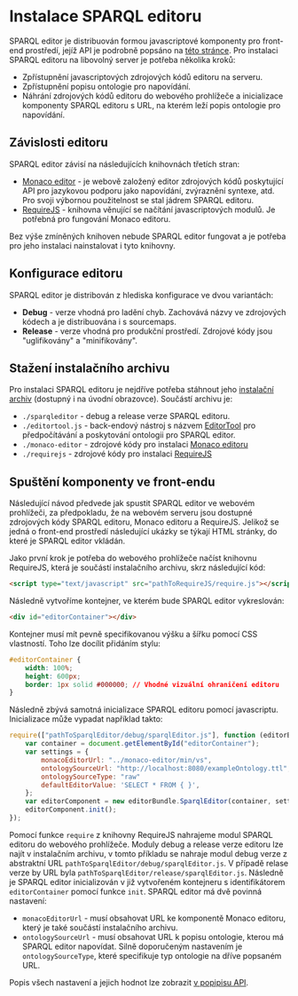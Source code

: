 # Instalace SPARQL editoru
SPARQL editor je distribuován formou javascriptové komponenty pro front-end prostředí, jejíž API je podrobně popsáno na [této stránce](./api.md). Pro instalaci SPARQL editoru na libovolný server je potřeba několika kroků:
* Zpřístupnění javascriptových zdrojových kódů editoru na serveru.
* Zpřístupnění popisu ontologie pro napovídání.
* Náhrání zdrojových kódů editoru do webového prohlížeče a inicializace komponenty SPARQL editoru s URL, na kterém leží popis ontologie pro napovídání.

## Závislosti editoru
SPARQL editor závisí na následujících knihovnách třetích stran:

*  [Monaco editor](https://microsoft.github.io/monaco-editor) - je webově založený editor zdrojových kódů poskytující API pro jazykovou podporu jako napovídání, zvýraznění syntexe, atd. Pro svoji výbornou použitelnost se stal jádrem SPARQL editoru. 
* [RequireJS](http://requirejs.org) - knihovna věnující se načítání javascriptových modulů. Je potřebná pro fungování Monaco editoru.  

Bez výše zmíněných knihoven nebude SPARQL editor fungovat a je potřeba pro jeho instalaci nainstalovat i tyto knihovny.

## Konfigurace editoru
SPARQL editor je distribován z hlediska konfigurace ve dvou variantách:

* **Debug** - verze vhodná pro ladění chyb. Zachovává názvy ve zdrojových kódech a je distribuována i s sourcemaps. 
* **Release** - verze vhodná pro produkční prostředí. Zdrojové kódy jsou "uglifikovány" a "minifikovány". 

## Stažení instalačního archivu
Pro instalaci SPARQL editoru je nejdříve potřeba stáhnout jeho [instalační archiv](sparql-editor.zip) (dostupný i na úvodní obrazovce). Součástí archivu je:
* `./sparqleditor` - debug a release verze SPARQL editoru. 
* `./editortool.js` - back-endový nástroj s názvem [EditorTool](./editortool.md) pro předpočítávání a poskytování ontologii pro SPARQL editor.
* `./monaco-editor` - zdrojové kódy pro instalaci [Monaco editoru](https://microsoft.github.io/monaco-editor)
* `./requirejs` - zdrojové kódy pro instalaci [RequireJS](http://requirejs.org/)

## Spuštění komponenty ve front-endu
Následující návod předvede jak spustit SPARQL editor ve webovém prohlížeči, za předpokladu, že na webovém serveru jsou dostupné zdrojových kódy SPARQL editoru, Monaco editoru a RequireJS. Jelikož se jedná o front-end prostředí následující ukázky se týkají HTML stránky, do které je SPARQL editor vkládán. 

Jako první krok je potřeba do webového prohlížeče načíst knihovnu RequireJS, která je součástí instalačního archivu, skrz následující kód:
```html
<script type="text/javascript" src="pathToRequireJS/require.js"></script>
```
Následně vytvoříme kontejner, ve kterém bude SPARQL editor vykreslován:
```html
<div id="editorContainer"></div>
```

Kontejner musí mít pevně specifikovanou výšku a šířku pomocí CSS vlastností. Toho lze docílit přidáním stylu:
```css        
#editorContainer {
    width: 100%;
    height: 600px;
    border: 1px solid #000000; // Vhodné vizuální ohraničení editoru
}
```   

Následně zbývá samotná inicializace SPARQL editoru pomocí javascriptu. Inicializace může vypadat například takto: 
```javascript
require(["pathToSparqlEditor/debug/sparqlEditor.js"], function (editorBundle) {
    var container = document.getElementById("editorContainer");
    var settings = {
        monacoEditorUrl: "../monaco-editor/min/vs",
        ontologySourceUrl: "http://localhost:8080/exampleOntology.ttl",
        ontologySourceType: "raw"
        defaultEditorValue: 'SELECT * FROM { }',
    };
    var editorComponent = new editorBundle.SparqlEditor(container, settings);
    editorComponent.init();
});
```

Pomocí funkce `require` z knihovny RequireJS nahrajeme modul SPARQL editoru do webového prohlížeče. Moduly debug a release verze editoru lze najít v instalačním archivu, v tomto příkladu se nahraje modul debug verze z abstraktní URL `pathToSparqlEditor/debug/sparqlEditor.js`. V případě relase verze by URL byla `pathToSparqlEditor/release/sparqlEditor.js`. Následně je SPARQL editor inicializován v již vytvořeném kontejneru s identifikátorem `editorContainer` pomocí funkce `init`. SPARQL editor má dvě povinná nastavení:
* `monacoEditorUrl` - musí obsahovat URL ke komponentě Monaco editoru, který je také součástí instalačního archivu.
* `ontologySourceUrl` - musí obsahovat URL k popisu ontologie, kterou má SPARQL editor napovídat. Silně doporučeným nastavením je `ontologySourceType`, které specifikuje typ ontologie na dříve popsaném URL.

Popis všech nastavení a jejich hodnot lze zobrazit [v popipisu API](./api.md).